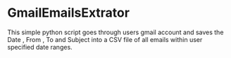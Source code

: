 # GmailEmailsExtrator
This simple python script goes through users gmail account  and saves the Date , From , To and Subject into a CSV file of all emails within user specified date ranges.

